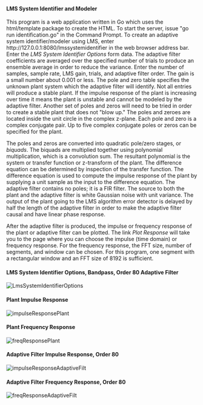 <h4>LMS System Identifier and Modeler</h4>

<p>
This program is a web application written in Go which uses the html/template package to create the HTML.  To start the server, issue "go run identification.go" in the Command Prompt.  To create an adaptive system identifier/modeler using LMS, enter http://127.0.0.1:8080/lmssystemidentifier in the web browser address bar.  Enter the <i>LMS System Identifier Options</i> form data.  The adaptive filter coefficients are averaged over the specified number of trials to produce an ensemble average in order to reduce the variance. Enter the number of samples, sample rate, LMS gain, trials, and adaptive filter order.  The gain is a small number about 0.001 or less.  The pole and zero table specifies the unknown plant system which the adaptive filter will identify.  Not all entries will produce a stable plant.  If the impulse response of the plant is increasing over time it means the plant is unstable and cannot be modeled by the adaptive filter.  Another set of poles and zeros will need to be tried in order to create a stable plant that does not "blow up."  The poles and zeroes are located inside the unit circle in the complex z-plane.  Each pole and zero is a complex conjugate pair.  Up to five complex conjugate poles or zeros can be specified for the plant.
</p>
<p>
The poles and zeros are converted into quadratic pole/zero stages, or <i>biquads</i>.  The biquads are multiplied together using polynomial multiplication, which is a convolution sum.  The resultant polynomial is the system or transfer function or z-transform of the plant.  The difference equation can be determined by inspection of the transfer function.  The difference equation is used to compute the impulse response of the plant by supplying a unit sample as the input to the difference equation.  The adaptive filter contains no poles; it is a FIR filter.  The source to both the plant and the adaptive filter is white Gaussian noise with unit variance.  The output of the plant going to the LMS algorithm error detector is delayed by half the length of the adaptive filter in order to make the adaptive filter causal and have linear phase response.
</p>
<p>
After the adaptive filter is produced, the impulse or frequency response of the plant or adaptive filter can be plotted.  The link <i>Plot Response</i> will take you to the page where you can choose the impulse (time domain) or frequency response.  For the frequency response, the FFT size, number of segments, and window can be chosen.  For this program, one segment with a rectangular window and an FFT size of 8192 is sufficient.
</p>

<h4>LMS System Identifier Options, Bandpass, Order 80 Adaptive Filter</h4>

![LmsSystemIdentifierOptions](https://github.com/thomasteplick/LmsSystemIdentification/assets/117768679/5140f3ab-92d0-493d-9ef3-a28691ffc149)

<h4>Plant Impulse Response</h4>

![impulseResponsePlant](https://github.com/thomasteplick/LmsSystemIdentification/assets/117768679/5043f982-5921-4926-973e-cbb4f43b10a2)

<h4>Plant Frequency Response</h4>

![freqResponsePlant](https://github.com/thomasteplick/LmsSystemIdentification/assets/117768679/2bff1f93-1131-4186-8479-5fb29da155b5)

<h4>Adaptive Filter Impulse Response, Order 80</h4>

![impulseResponseAdaptiveFilt](https://github.com/thomasteplick/LmsSystemIdentification/assets/117768679/91abf45e-519b-4ca1-a1b8-899fdbbfa491)

<h4>Adaptive Filter Frequency Response, Order 80</h4>

![freqResponseAdaptiveFilt](https://github.com/thomasteplick/LmsSystemIdentification/assets/117768679/a05a8ce0-39ba-48a4-835f-2d6229431629)




